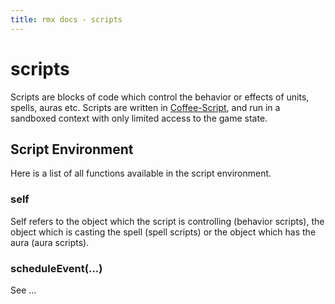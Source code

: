 ```yaml
---
title: rmx docs - scripts
---
```


# scripts

Scripts are blocks of code which control the behavior or effects of units,
spells, auras etc. Scripts are written in [Coffee-Script][coffee-script], and
run in a sandboxed context with only limited access to the game state.

## Script Environment

Here is a list of all functions available in the script environment.

### self

Self refers to the object which the script is controlling (behavior scripts),
the object which is casting the spell (spell scripts) or the object which has
the aura (aura scripts).

### scheduleEvent(...)

See ...


[coffee-script]: http://coffeescript.org/
